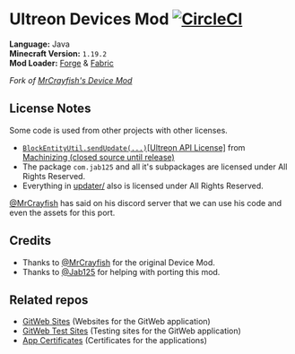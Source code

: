 # Ultreon Devices Mod [![CircleCI](https://dl.circleci.com/status-badge/img/gh/Ultreon/devices-mod/tree/1.19-development.svg?style=svg)](https://dl.circleci.com/status-badge/redirect/gh/Ultreon/devices-mod/tree/1.19-development)
**Language:** Java  
**Minecraft Version:** `1.19.2`  
**Mod Loader:** [Forge](https://files.minecraftforge.net/) & [Fabric](https://fabricmc.net/)

*Fork of [MrCrayfish's Device Mod](https://github.com/MrCrayfish/MrCrayfishDeviceMod)*

## License Notes
Some code is used from other projects with other licenses.
* [`BlockEntityUtil.sendUpdate(...)`](common/src/main/java/com/ultreon/devices/util/BlockEntityUtil.java)[[Ultreon API License]](licenses/ultreon-api-1.0.txt) from [Machinizing (closed source until release)](https://gitlab.com/ultreon/machinizing)
* The package `com.jab125` and all it's subpackages are licensed under All Rights Reserved.
* Everything in [updater/](updater) also is licensed under All Rights Reserved.

[@MrCrayfish](https://github.com/MrCrayfish) has said on his discord server that we can use his code and even the assets for this port.


## Credits
* Thanks to [@MrCrayfish](https://github.com/MrCrayfish) for the original Device Mod.
* Thanks to [@Jab125](https://github.com/Jab125) for helping with porting this mod.

## Related repos
* [GitWeb Sites](https://github.com/Ultreon/gitweb-sites) (Websites for the GitWeb application)
* [GitWeb Test Sites](https://github.com/Jab125/gitweb-sites) (Testing sites for the GitWeb application)
* [App Certificates](https://github.com/Ultreon/device-mod-certificates) (Certificates for the applications)
